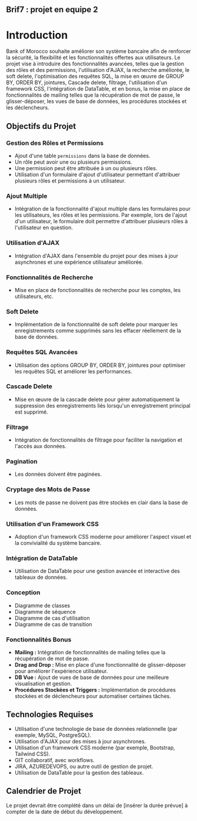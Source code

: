 ## Brif7 : projet en equipe 2 

# Introduction

Bank of Morocco souhaite améliorer son système bancaire afin de renforcer la sécurité, la flexibilité et les fonctionnalités offertes aux utilisateurs. Le projet vise à introduire des fonctionnalités avancées, telles que la gestion des rôles et des permissions, l'utilisation d'AJAX, la recherche améliorée, le soft delete, l'optimisation des requêtes SQL, la mise en œuvre de GROUP BY, ORDER BY, jointures, Cascade delete, filtrage, l'utilisation d'un framework CSS, l'intégration de DataTable, et en bonus, la mise en place de fonctionnalités de mailing telles que la récupération de mot de passe, le glisser-déposer, les vues de base de données, les procédures stockées et les déclencheurs.

## Objectifs du Projet

### Gestion des Rôles et Permissions

- Ajout d'une table `permissions` dans la base de données.
- Un rôle peut avoir une ou plusieurs permissions.
- Une permission peut être attribuée à un ou plusieurs rôles.
- Utilisation d'un formulaire d'ajout d'utilisateur permettant d'attribuer plusieurs rôles et permissions à un utilisateur.

### Ajout Multiple

- Intégration de la fonctionnalité d'ajout multiple dans les formulaires pour les utilisateurs, les rôles et les permissions. Par exemple, lors de l'ajout d'un utilisateur, le formulaire doit permettre d'attribuer plusieurs rôles à l'utilisateur en question.

### Utilisation d'AJAX

- Intégration d'AJAX dans l'ensemble du projet pour des mises à jour asynchrones et une expérience utilisateur améliorée.

### Fonctionnalités de Recherche

- Mise en place de fonctionnalités de recherche pour les comptes, les utilisateurs, etc.

### Soft Delete

- Implémentation de la fonctionnalité de soft delete pour marquer les enregistrements comme supprimés sans les effacer réellement de la base de données.

### Requêtes SQL Avancées

- Utilisation des options GROUP BY, ORDER BY, jointures pour optimiser les requêtes SQL et améliorer les performances.

### Cascade Delete

- Mise en œuvre de la cascade delete pour gérer automatiquement la suppression des enregistrements liés lorsqu'un enregistrement principal est supprimé.

### Filtrage

- Intégration de fonctionnalités de filtrage pour faciliter la navigation et l'accès aux données.

### Pagination

- Les données doivent être paginées.

### Cryptage des Mots de Passe

- Les mots de passe ne doivent pas être stockés en clair dans la base de données.

### Utilisation d'un Framework CSS

- Adoption d'un framework CSS moderne pour améliorer l'aspect visuel et la convivialité du système bancaire.

### Intégration de DataTable

- Utilisation de DataTable pour une gestion avancée et interactive des tableaux de données.

### Conception

- Diagramme de classes
- Diagramme de séquence
- Diagramme de cas d'utilisation
- Diagramme de cas de transition

### Fonctionnalités Bonus

- **Mailing :** Intégration de fonctionnalités de mailing telles que la récupération de mot de passe.
- **Drag and Drop :** Mise en place d'une fonctionnalité de glisser-déposer pour améliorer l'expérience utilisateur.
- **DB Vue :** Ajout de vues de base de données pour une meilleure visualisation et gestion.
- **Procédures Stockées et Triggers :** Implémentation de procédures stockées et de déclencheurs pour automatiser certaines tâches.

## Technologies Requises

- Utilisation d'une technologie de base de données relationnelle (par exemple, MySQL, PostgreSQL).
- Utilisation d'AJAX pour des mises à jour asynchrones.
- Utilisation d'un framework CSS moderne (par exemple, Bootstrap, Tailwind CSS).
- GIT collaboratif, avec workflows.
- JIRA, AZUREDEVOPS, ou autre outil de gestion de projet.
- Utilisation de DataTable pour la gestion des tableaux.

## Calendrier de Projet

Le projet devrait être complété dans un délai de [insérer la durée prévue] à compter de la date de début du développement.
